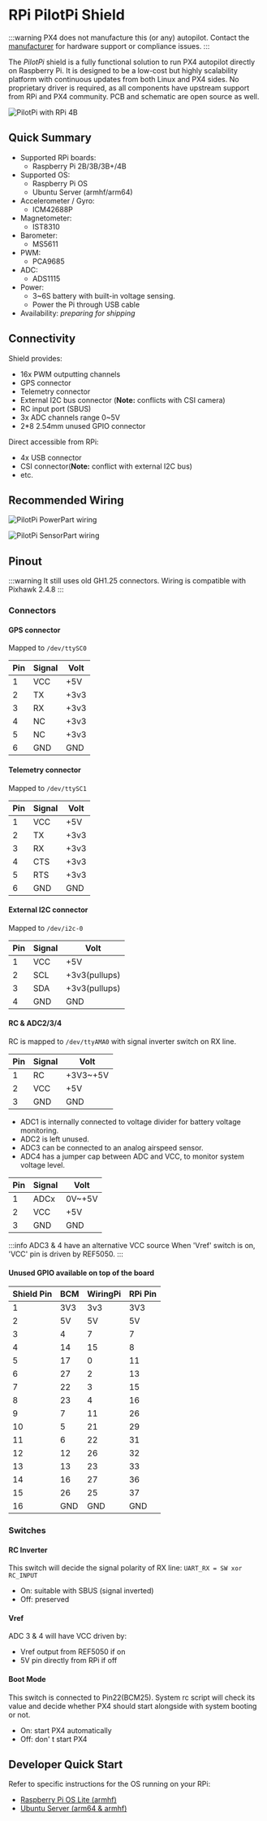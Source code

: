 # RPi PilotPi Shield

<LinkedBadge type="warning" text="Experimental" url="../flight_controller/autopilot_experimental.html"/>

:::warning
PX4 does not manufacture this (or any) autopilot.
Contact the [manufacturer](mailto:lhf2613@gmail.com) for hardware support or compliance issues.
:::

The _PilotPi_ shield is a fully functional solution to run PX4 autopilot directly on Raspberry Pi.
It is designed to be a low-cost but highly scalability platform with continuous updates from both Linux and PX4 sides.
No proprietary driver is required, as all components have upstream support from RPi and PX4 community.
PCB and schematic are open source as well.

![PilotPi with RPi 4B](../../assets/flight_controller/pilotpi/hardware-pilotpi4b.png)

## Quick Summary

- Supported RPi boards:
  - Raspberry Pi 2B/3B/3B+/4B
- Supported OS:
  - Raspberry Pi OS
  - Ubuntu Server (armhf/arm64)
- Accelerometer / Gyro:
  - ICM42688P
- Magnetometer:
  - IST8310
- Barometer:
  - MS5611
- PWM:
  - PCA9685
- ADC:
  - ADS1115
- Power:
  - 3~6S battery with built-in voltage sensing.
  - Power the Pi through USB cable
- Availability: _preparing for shipping_

## Connectivity

Shield provides:

- 16x PWM outputting channels
- GPS connector
- Telemetry connector
- External I2C bus connector (**Note:** conflicts with CSI camera)
- RC input port (SBUS)
- 3x ADC channels range 0~5V
- 2\*8 2.54mm unused GPIO connector

Direct accessible from RPi:

- 4x USB connector
- CSI connector(**Note:** conflict with external I2C bus)
- etc.

## Recommended Wiring

![PilotPi PowerPart wiring](../../assets/flight_controller/pilotpi/pilotpi_pwr_wiring.png)

![PilotPi SensorPart wiring](../../assets/flight_controller/pilotpi/pilotpi_sens_wiring.png)

## Pinout

:::warning
It still uses old GH1.25 connectors.
Wiring is compatible with Pixhawk 2.4.8
:::

### Connectors

#### GPS connector

Mapped to `/dev/ttySC0`

| Pin | Signal | Volt |
| --- | ------ | ---- |
| 1   | VCC    | +5V  |
| 2   | TX     | +3v3 |
| 3   | RX     | +3v3 |
| 4   | NC     | +3v3 |
| 5   | NC     | +3v3 |
| 6   | GND    | GND  |

#### Telemetry connector

Mapped to `/dev/ttySC1`

| Pin | Signal | Volt |
| --- | ------ | ---- |
| 1   | VCC    | +5V  |
| 2   | TX     | +3v3 |
| 3   | RX     | +3v3 |
| 4   | CTS    | +3v3 |
| 5   | RTS    | +3v3 |
| 6   | GND    | GND  |

#### External I2C connector

Mapped to `/dev/i2c-0`

| Pin | Signal | Volt                             |
| --- | ------ | -------------------------------- |
| 1   | VCC    | +5V                              |
| 2   | SCL    | +3v3(pullups) |
| 3   | SDA    | +3v3(pullups) |
| 4   | GND    | GND                              |

#### RC & ADC2/3/4

RC is mapped to `/dev/ttyAMA0` with signal inverter switch on RX line.

| Pin | Signal | Volt                     |
| --- | ------ | ------------------------ |
| 1   | RC     | +3V3~+5V |
| 2   | VCC    | +5V                      |
| 3   | GND    | GND                      |

- ADC1 is internally connected to voltage divider for battery voltage monitoring.
- ADC2 is left unused.
- ADC3 can be connected to an analog airspeed sensor.
- ADC4 has a jumper cap between ADC and VCC, to monitor system voltage level.

| Pin | Signal | Volt                   |
| --- | ------ | ---------------------- |
| 1   | ADCx   | 0V~+5V |
| 2   | VCC    | +5V                    |
| 3   | GND    | GND                    |

:::info
ADC3 & 4 have an alternative VCC source
When 'Vref' switch is on, 'VCC' pin is driven by REF5050.
:::

#### Unused GPIO available on top of the board

| Shield Pin | BCM | WiringPi | RPi Pin |
| ---------- | --- | -------- | ------- |
| 1          | 3V3 | 3v3      | 3V3     |
| 2          | 5V  | 5V       | 5V      |
| 3          | 4   | 7        | 7       |
| 4          | 14  | 15       | 8       |
| 5          | 17  | 0        | 11      |
| 6          | 27  | 2        | 13      |
| 7          | 22  | 3        | 15      |
| 8          | 23  | 4        | 16      |
| 9          | 7   | 11       | 26      |
| 10         | 5   | 21       | 29      |
| 11         | 6   | 22       | 31      |
| 12         | 12  | 26       | 32      |
| 13         | 13  | 23       | 33      |
| 14         | 16  | 27       | 36      |
| 15         | 26  | 25       | 37      |
| 16         | GND | GND      | GND     |

### Switches

#### RC Inverter

This switch will decide the signal polarity of RX line: `UART_RX = SW xor RC_INPUT`

- On: suitable with SBUS (signal inverted)
- Off: preserved

#### Vref

ADC 3 & 4 will have VCC driven by:

- Vref output from REF5050 if on
- 5V pin directly from RPi if off

#### Boot Mode

This switch is connected to Pin22(BCM25).
System rc script will check its value and decide whether PX4 should start alongside with system booting or not.

- On: start PX4 automatically
- Off: don' t start PX4

## Developer Quick Start

Refer to specific instructions for the OS running on your RPi:

- [Raspberry Pi OS Lite (armhf)](raspberry_pi_pilotpi_rpios.md)
- [Ubuntu Server (arm64 & armhf)](raspberry_pi_pilotpi_ubuntu_server.md)
